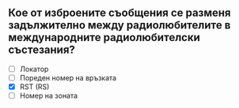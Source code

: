 ## Кое от изброените съобщения се разменя задължително между радиолюбителите в международните радиолюбителски състезания?

<!-- Верният отговор е отбелязан с [X] -->

- [ ] Локатор
- [ ] Пореден номер на връзката
- [X] RST (RS)
- [ ] Номер на зоната
